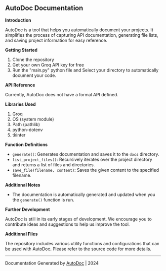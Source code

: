 ## AutoDoc Documentation

**Introduction**

AutoDoc is a tool that helps you automatically document your projects. It simplifies the process of capturing API documentation, generating file lists, and saving project information for easy reference.

**Getting Started**

1. Clone the repository
2. Get your own Groq API key for free
3. Run the "main.py" python file and Select your directory to automatically document your code.

**API Reference**

Currently, AutoDoc does not have a formal API defined.

**Libraries Used**

1. Groq
2. OS (system module)
3. Path (pathlib)
4. python-dotenv
5. tkinter

**Function Definitions**

- `generate()`: Generates documentation and saves it to the `docs` directory.
- `list_project_files()`: Recursively iterates over the project directory and returns a list of files and directories.
- `save_file(filename, content)`: Saves the given content to the specified filename.

**Additional Notes**

- The documentation is automatically generated and updated when you the `generate()` function is run.

**Further Development**

AutoDoc is still in its early stages of development. We encourage you to contribute ideas and suggestions to help us improve the tool.

**Additional Files**

The repository includes various utility functions and configurations that can be used with AutoDoc. Please refer to the source code for more details.

---

Documentation Generated by [AutoDoc](https://github.com/manavvgarg/autodoc) | 2024
